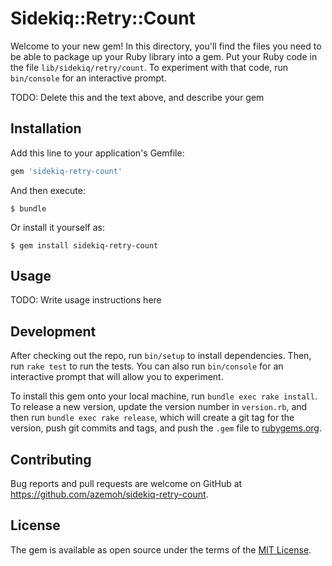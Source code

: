 # Sidekiq::Retry::Count

Welcome to your new gem! In this directory, you'll find the files you need to be able to package up your Ruby library into a gem. Put your Ruby code in the file `lib/sidekiq/retry/count`. To experiment with that code, run `bin/console` for an interactive prompt.

TODO: Delete this and the text above, and describe your gem

## Installation

Add this line to your application's Gemfile:

```ruby
gem 'sidekiq-retry-count'
```

And then execute:

    $ bundle

Or install it yourself as:

    $ gem install sidekiq-retry-count

## Usage

TODO: Write usage instructions here

## Development

After checking out the repo, run `bin/setup` to install dependencies. Then, run `rake test` to run the tests. You can also run `bin/console` for an interactive prompt that will allow you to experiment.

To install this gem onto your local machine, run `bundle exec rake install`. To release a new version, update the version number in `version.rb`, and then run `bundle exec rake release`, which will create a git tag for the version, push git commits and tags, and push the `.gem` file to [rubygems.org](https://rubygems.org).

## Contributing

Bug reports and pull requests are welcome on GitHub at https://github.com/azemoh/sidekiq-retry-count.

## License

The gem is available as open source under the terms of the [MIT License](https://opensource.org/licenses/MIT).
